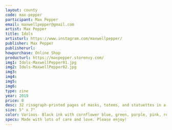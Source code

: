 ```yaml
---
layout: county 
code: max-pepper
participant: Max Pepper
email: maxwellpepper@gmail.com
artist: Max Pepper
title: Idols
artisturl: https://www.instagram.com/maxwellpepper/
publisher: Max Pepper
publisherurl: 
howpurchase: Online Shop
producturl: https://maxpepper.storenvy.com/
img1: Idols-MaxwellPepper01.jpg
img2: Idols-MaxwellPepper02.jpg
img3: 
img4: 
img5: 
img6: 
type: zine
year: 2019
price: 8
desc: 32 risograph-printed pages of masks, totems, and statuettes in a variety of two and three color combinations. Some based on existing artifacts found in museums and international travels, and others completely invented. All colorful!,  , Available in red and blue covers., , Edition of 80, signed and numbered. Finished with black cloth book tape and gold-printed end pages.
size: 5" x 7"
color: Various- Black ink with cornflower blue, green, purple, pink, red, yellow, and orange.
specs: Made with lots of care and love. Please enjoy! 
---
```

